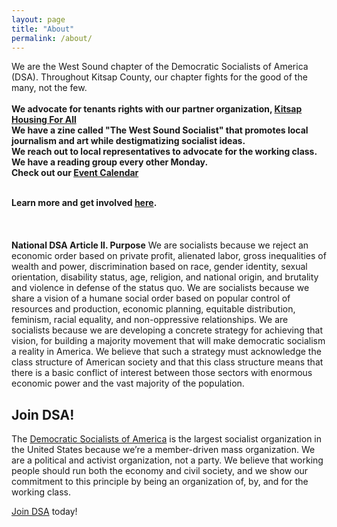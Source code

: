 ```yaml
---
layout: page
title: "About"
permalink: /about/
---
```


We are the West Sound chapter of the Democratic Socialists of America (DSA). Throughout Kitsap County, our chapter fights for the good of the many, not the few. <br>
<br>
  **We advocate for tenants rights with our partner organization, [Kitsap Housing For All](https://www.kitsaphousing4all.org/)<br>
  We have a zine called "The West Sound Socialist" that promotes local journalism and art while destigmatizing socialist ideas.<br>
  We reach out to local representatives to advocate for the working class. <br>
  We have a reading group every other Monday. <br>
  Check out our [Event Calendar](../calendar)** <br>
 <br>
 
**Learn more and get involved [here](../get-involved/).**
<br>
<br>
<br>
<br>
**National DSA Article II. Purpose**
We are socialists because we reject an economic order based on private profit, alienated labor, gross inequalities of wealth and power, discrimination based on race, gender identity, sexual orientation, disability status, age, religion, and national origin, and brutality and violence in defense of the status quo. We are socialists because we share a vision of a humane social order based on popular control of resources and production, economic planning, equitable distribution, feminism, racial equality, and non-oppressive relationships. We are socialists because we are developing a concrete strategy for achieving that vision, for building a majority movement that will make democratic socialism a reality in America. We believe that such a strategy must acknowledge the class structure of American society and that this class structure means that there is a basic conflict of interest between those sectors with enormous economic power and the vast majority of the population.

<h2>Join DSA!</h2>

The [Democratic Socialists of America](https://www.dsausa.org/) is the largest socialist organization in the United States because we’re a member-driven mass organization. We are a political and activist organization, not a party. We believe that working people should run both the economy and civil society, and we show our commitment to this principle by being an organization of, by, and for the working class.

[Join DSA](https://www.dsausa.org/join) today!



